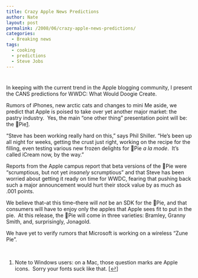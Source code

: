 ```yaml
---
title: Crazy Apple News Predictions
author: Nate
layout: post
permalink: /2008/06/crazy-apple-news-predictions/
categories:
  - Breaking news
tags:
  - cooking
  - predictions
  - Steve Jobs
---
```

# 

In keeping with the current trend in the Apple blogging community, I present the CANS predictions for WWDC: What Would Doogie Create.  

Rumors of iPhones, new arctic cats and changes to mini Me aside, we predict that Apple is poised to take over yet another major market: the pastry industry.  Yes, the main “one other thing” presentation point will be: the Pie[1][1].

 [1]: #footnote_0_24 "Note to Windows users: on a Mac, those question marks are Apple icons.  Sorry your fonts suck like that."

“Steve has been working really hard on this,” says Phil Shiller. “He’s been up all night for weeks, getting the crust just right, working on the recipe for the filling, even testing various new frozen delights for Pie *a la mode*.  It’s called iCream now, by the way.”

Reports from the Apple campus report that beta versions of the Pie were “scrumptious, but not yet *insanely* scrumptious” and that Steve has been worried about getting it ready on time for WWDC, fearing that pushing back such a major announcement would hurt their stock value by as much as .001 points.

We believe that–at this time–there will *not* be an SDK for the Pie, and that consumers will have to enjoy only the apples that Apple sees fit to put in the pie.  At this release, the Pie will come in three varieties: Bramley, Granny Smith, and, surprisingly, Jonagold.

We have yet to verify rumors that Microsoft is working on a wireless “Zune Pie”.

 

1.  Note to Windows users: on a Mac, those question marks are Apple icons.  Sorry your fonts suck like that. [[↩][2]]

 [2]: #identifier_0_24